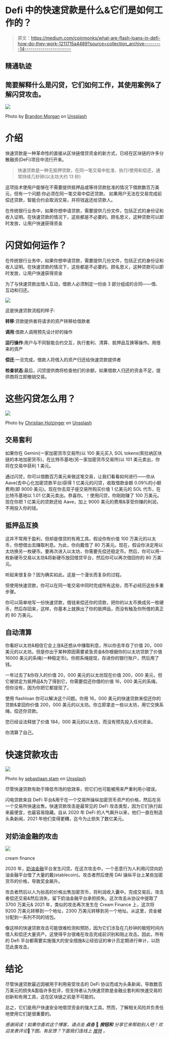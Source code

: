 # Defi 中的快速贷款是什么&它们是如何工作的？

> 原文：<https://medium.com/coinmonks/what-are-flash-loans-in-defi-how-do-they-work-1211715a4489?source=collection_archive---------14----------------------->

## 精通轨迹

## 简要解释什么是闪贷，它们如何工作，其使用案例&了解闪贷攻击。

![](img/b27ec6c87c6c209033dae55736eb15e3.png)

Photo by [Brandon Morgan](https://unsplash.com/@littleppl85?utm_source=medium&utm_medium=referral) on [Unsplash](https://unsplash.com?utm_source=medium&utm_medium=referral)

# 介绍

快速贷款是一种革命性的直接从区块链借贷资金的新方式，已经在区块链的许多分散融资(DeFi)项目中流行开来。

> 快速贷款是一种无抵押贷款，在同一笔交易中批准、执行/使用和偿还，通常持续几秒钟(以太坊大约 13 秒)

这项技术使用户能够在不需要提供抵押品或等待贷款批准的情况下借款数百万美元，但有一个问题:你必须在同一笔交易中偿还贷款。
如果用户无法在交易完成前偿还贷款，智能合约会取消交易，并将钱返还给贷款人。

在传统银行业务中，如果你想申请贷款，需要提供几份文件，包括正式的身份证和收入证明。在快速贷款的情况下，这些都是不必要的。顾名思义，这种贷款可以即时发放，让用户快速获得资金

# 闪贷如何运作？

在传统银行业务中，如果你想申请贷款，需要提供几份文件，包括正式的身份证和收入证明。在快速贷款的情况下，这些都是不必要的。顾名思义，这种贷款可以即时发放，让用户快速获得资金

为了与快速贷款出借人互动，借款人必须制定一份由 3 部分组成的合同——借、互动和归还。

![](img/9a9f534d4eee3a52c5bba4aed82fb04f.png)

这是快速贷款流程的样子:

**转移**:贷款提供者将请求的资产转移给借款者

**调用**:借款人调用预先设计好的操作

**运行操作**:用户与不同智能合约交互，执行套利、清算、抵押品互换等操作。用借来的资产

**偿还**:一旦完成，借款人将借入的资产归还给快速贷款提供者

**检查状态**:最后，闪贷提供商将检查他们的余额，如果借款人归还的资金不足，提供商将立即撤销交易。

# 这些闪贷怎么用？

![](img/92c690b23902b29c5de2551f481888cb.png)

Photo by [Christian Holzinger](https://unsplash.com/@pixelatelier?utm_source=medium&utm_medium=referral) on [Unsplash](https://unsplash.com?utm_source=medium&utm_medium=referral)

## 交易套利

如果你在 Gemini(一家加密货币交易所)以 100 美元买入 SOL tokens(索拉纳区块链的本地加密货币)，在比特币基地(另一家加密货币交易所)以 101 美元卖出，你将在交易中获利 1 美元。

通过闪贷，你可以借数百万美元来做这笔交易，让我们看看如何进行——你从 Aave(去中心化加密贷款平台)获得 1 亿美元的闪贷，收取借款金额 0.09%的小额费用(即 9000 美元)。现在你去双子座交易所购买价值 1 亿美元的 SOL 代币，在比特币基地以 1.01 亿美元卖出。恭喜你。！使用闪贷，你刚刚赚了 100 万美元。
现在你把 1 亿美元的贷款还给 Aave，加上 9000 美元的费用&享受你赚的利润，不用投入你的钱。

## 抵押品互换

这并不常用于盈利，但却是借贷的有用工具。假设你有价值 100 万美元的以太币，你想借出去赚取利息。为此，你向戴借了 80 万美元。现在，假设你决定用以太坊换另一枚硬币。要再次进入以太坊，你需要先偿还稳定币。然后，你可以用一枚新硬币交易以太坊&将新硬币放回借贷平台，然后你可以再次借回你的 80 万美元。

听起来很复杂？因为确实如此。这是一个漫长而复杂的过程。

但使用快速贷款，你可以在同一笔交易中同时完成所有这些，而不必经历这些多重步骤。

你可以简单地写一份快速贷款，借钱来偿还你的贷款，把你的以太币换成另一枚硬币，然后存回来，这样，你基本上就换出了你的抵押品，而没有触及你所借的真正的 80 万美元。

## 自动清算

你看好以太坊&相信它会上涨&还想从中赚取利息，所以你去年存了价值 20，000 美元的以太坊。但是你出于某种原因需要紧急资金&你根据你的以太坊贷款了价值 16000 美元的系绳(一种稳定币)。你把系绳提现，存进你的银行账户，然后用了钱。

一年过去了&你存入的价值 20，000 美元的以太坊现在价值 200，000 美元，但它被锁定为抵押品&为了得到它，你需要偿还你借的价值 16，000 美元的系绳，但你没有，因为你把它都提现了。

使用 flashloan 你可以解决这个问题。你用 16，000 美元的快速贷款来偿还你的贷款&拿回你价值 200，000 美元的以太坊。你立即拿走一些以太坊，用它交换系绳，偿还你贷款。

您已经设法释放了价值 184，000 美元的以太坊，而没有预先投入任何资金。

你清算了自己。

# 快速贷款攻击

![](img/58d2c89872c3e25115db65569b45a9e9.png)

Photo by [sebastiaan stam](https://unsplash.com/@sebastiaanstam?utm_source=medium&utm_medium=referral) on [Unsplash](https://unsplash.com?utm_source=medium&utm_medium=referral)

尽管快速贷款有助于降低市场的低效率，但它们也可能被用来严重利用小错误。

闪电贷款来自 DeFi 平台&用于在一个交易所操纵加密货币资产的价格，然后在另一个交易所快速出售。快速贷款攻击是最常见的 DeFi 攻击类型，因为它们执行起来最便宜，也最容易隐藏。自从 2020 年 DeFi 的人气飙升以来，他们一直在制造头条新闻，2021 年他们变得更糟，迄今为止损失了数亿美元。

## 对奶油金融的攻击

![](img/958697b90a081f584aa65c3c60f08f5b.png)

cream finance

2020 年，[奶油金融](/cream-finance/c-r-e-a-m-dairy-for-beginners-148aa7e5006f)平台发生闪贷。在这次攻击中，一个恶意行为人利用闪贷向奶油金融平台借了大量的戴(stablecoin)。攻击者然后使用 DAI 操纵平台上某些加密货币的价格，导致奖金飙升。

攻击者然后以人为抬高的价格出售加密货币，将利润收入囊中。完成交易后，攻击者偿还交易&然后消失，留下奶油金融平台承担损失。这次攻击从协议中提取了 3700 万美元& 2021 年，类似的攻击再次发生在 Cream Finance 上，这次将 9200 万美元转移到一个地址，2300 万美元转移到另一个地址。从这里，资金被分配到一系列不同的钱包。

像这样的快速贷款攻击可能很难检测和预防，因为它们涉及在几秒钟的极短时间内借入和偿还大量资产。这使得平台很难在攻击完成前识别和阻止攻击。因此，所有的 Defi 平台都需要实施强大的安全措施&让经验证的审计员定期进行审计，以防范此类攻击。

# 结论

尽管快速贷款最近因被用于利用易受攻击的 DeFi 协议而成为头条新闻，导致数百万美元的损失&面临许多批评，但支持者认为快速贷款是金融业套利和快速交易的创新和有用工具，这在区块链之前是不可能的。

总之，它们是用户快速安全地借贷资金的强大工具。然而，了解相关风险并负责任地使用它们是很重要的。

*感谢阅读！如果你喜欢这个博客，请点击* ***点击*** 👏 ***按钮和*** *分享它来帮助别人吧！欢迎发表评论*💬*下图。有反馈？下面我们连线上* [*推特*](https://twitter.com/web3maya) *。*